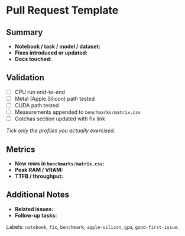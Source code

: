 # Pull Request Template

## Summary
- **Notebook / task / model / dataset:** <!-- e.g. Sentiment IMDB — DistilBERT -->
- **Fixes introduced or updated:** <!-- link to /fixes-and-tips entry -->
- **Docs touched:** <!-- README, docs/, etc. -->

## Validation
- [ ] CPU run end-to-end
- [ ] Metal (Apple Silicon) path tested
- [ ] CUDA path tested
- [ ] Measurements appended to `benchmarks/matrix.csv`
- [ ] Gotchas section updated with fix link

_Tick only the profiles you actually exercised._

## Metrics
- **New rows in `benchmarks/matrix.csv`:** <!-- paste CSV row IDs or summary -->
- **Peak RAM / VRAM:** <!-- values or TODO placeholders if pending -->
- **TTFB / throughput:** <!-- values or TODO placeholders -->

## Additional Notes
- **Related issues:** <!-- link -->
- **Follow-up tasks:** <!-- optional -->

Labels: `notebook`, `fix`, `benchmark`, `apple-silicon`, `gpu`, `good-first-issue`.
